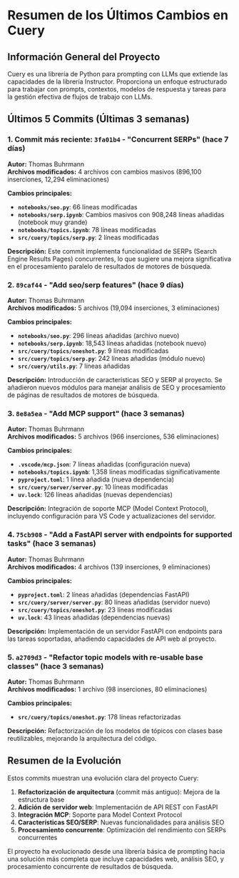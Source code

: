 # Resumen de los Últimos Cambios en Cuery

## Información General del Proyecto
Cuery es una librería de Python para prompting con LLMs que extiende las capacidades de la librería Instructor. Proporciona un enfoque estructurado para trabajar con prompts, contextos, modelos de respuesta y tareas para la gestión efectiva de flujos de trabajo con LLMs.

## Últimos 5 Commits (Últimas 3 semanas)

### 1. **Commit más reciente: `3fa01b4` - "Concurrent SERPs" (hace 7 días)**
**Autor:** Thomas Buhrmann  
**Archivos modificados:** 4 archivos con cambios masivos (896,100 inserciones, 12,294 eliminaciones)

**Cambios principales:**
- **`notebooks/seo.py`**: 66 líneas modificadas
- **`notebooks/serp.ipynb`**: Cambios masivos con 908,248 líneas añadidas (notebook muy grande)
- **`notebooks/topics.ipynb`**: 78 líneas modificadas
- **`src/cuery/topics/serp.py`**: 2 líneas modificadas

**Descripción:** Este commit implementa funcionalidad de SERPs (Search Engine Results Pages) concurrentes, lo que sugiere una mejora significativa en el procesamiento paralelo de resultados de motores de búsqueda.

### 2. **`89caf44` - "Add seo/serp features" (hace 9 días)**
**Autor:** Thomas Buhrmann  
**Archivos modificados:** 5 archivos (19,094 inserciones, 3 eliminaciones)

**Cambios principales:**
- **`notebooks/seo.py`**: 296 líneas añadidas (archivo nuevo)
- **`notebooks/serp.ipynb`**: 18,543 líneas añadidas (notebook nuevo)
- **`src/cuery/topics/oneshot.py`**: 9 líneas modificadas
- **`src/cuery/topics/serp.py`**: 242 líneas añadidas (módulo nuevo)
- **`src/cuery/utils.py`**: 7 líneas añadidas

**Descripción:** Introducción de características SEO y SERP al proyecto. Se añadieron nuevos módulos para manejar análisis de SEO y procesamiento de páginas de resultados de motores de búsqueda.

### 3. **`8e8a5ea` - "Add MCP support" (hace 3 semanas)**
**Autor:** Thomas Buhrmann  
**Archivos modificados:** 5 archivos (966 inserciones, 536 eliminaciones)

**Cambios principales:**
- **`.vscode/mcp.json`**: 7 líneas añadidas (configuración nueva)
- **`notebooks/topics.ipynb`**: 1,358 líneas modificadas significativamente
- **`pyproject.toml`**: 1 línea añadida (nueva dependencia)
- **`src/cuery/server/server.py`**: 10 líneas modificadas
- **`uv.lock`**: 126 líneas añadidas (nuevas dependencias)

**Descripción:** Integración de soporte MCP (Model Context Protocol), incluyendo configuración para VS Code y actualizaciones del servidor.

### 4. **`75cb908` - "Add a FastAPI server with endpoints for supported tasks" (hace 3 semanas)**
**Autor:** Thomas Buhrmann  
**Archivos modificados:** 4 archivos (139 inserciones, 9 eliminaciones)

**Cambios principales:**
- **`pyproject.toml`**: 2 líneas añadidas (dependencias FastAPI)
- **`src/cuery/server/server.py`**: 80 líneas añadidas (servidor nuevo)
- **`src/cuery/topics/oneshot.py`**: 23 líneas modificadas
- **`uv.lock`**: 43 líneas añadidas (dependencias nuevas)

**Descripción:** Implementación de un servidor FastAPI con endpoints para las tareas soportadas, añadiendo capacidades de API web al proyecto.

### 5. **`a2709d3` - "Refactor topic models with re-usable base classes" (hace 3 semanas)**
**Autor:** Thomas Buhrmann  
**Archivos modificados:** 1 archivo (98 inserciones, 80 eliminaciones)

**Cambios principales:**
- **`src/cuery/topics/oneshot.py`**: 178 líneas refactorizadas

**Descripción:** Refactorización de los modelos de tópicos con clases base reutilizables, mejorando la arquitectura del código.

## Resumen de la Evolución

Estos commits muestran una evolución clara del proyecto Cuery:

1. **Refactorización de arquitectura** (commit más antiguo): Mejora de la estructura base
2. **Adición de servidor web**: Implementación de API REST con FastAPI
3. **Integración MCP**: Soporte para Model Context Protocol
4. **Características SEO/SERP**: Nuevas funcionalidades para análisis SEO
5. **Procesamiento concurrente**: Optimización del rendimiento con SERPs concurrentes

El proyecto ha evolucionado desde una librería básica de prompting hacia una solución más completa que incluye capacidades web, análisis SEO, y procesamiento concurrente de resultados de búsqueda.